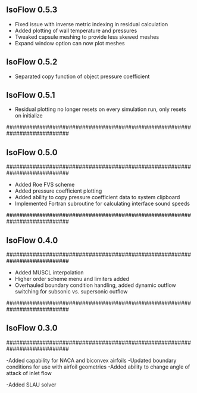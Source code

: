 
## IsoFlow 0.5.3
- Fixed issue with inverse metric indexing in residual calculation
- Added plotting of wall temperature and pressures
- Tweaked capsule meshing to provide less skewed meshes
- Expand window option can now plot meshes

## IsoFlow 0.5.2
- Separated copy function of object pressure coefficient

## IsoFlow 0.5.1
- Residual plotting no longer resets on every simulation run, only resets on initialize

###########################################################################
## IsoFlow 0.5.0
###########################################################################

- Added Roe FVS scheme
- Added pressure coefficient plotting
- Added ability to copy pressure coefficient data to system clipboard
- Implemented Fortran subroutine for calculating interface sound speeds

###########################################################################
## IsoFlow 0.4.0
###########################################################################

- Added MUSCL interpolation
- Higher order scheme menu and limiters added
- Overhauled boundary condition handling, added dynamic outflow switching for subsonic vs. supersonic outflow

###########################################################################
## IsoFlow 0.3.0
###########################################################################

-Added capability for NACA and biconvex airfoils
-Updated boundary conditions for use with airfoil geometries
-Added ability to change angle of attack of inlet flow

-Added SLAU solver 
